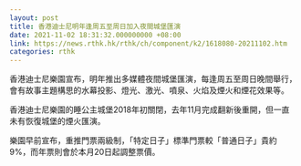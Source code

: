 ```yaml
---
layout: post
title: 香港迪士尼明年逢周五至周日加入夜間城堡匯演
date: 2021-11-02 18:31:32.000000000 +08:00
link: https://news.rthk.hk/rthk/ch/component/k2/1618080-20211102.htm
categories: rthk
---
```


香港迪士尼樂園宣布，明年推出多媒體夜間城堡匯演，每逢周五至周日晚間舉行，會有故事主題構思的水幕投影、燈光、激光、噴泉、火焰及煙火和煙花效果等。

香港迪士尼樂園的睡公主城堡2018年初關閉，去年11月完成翻新後重開，但一直未有恢復城堡的煙火匯演。

樂園早前宣布，重推門票兩級制，「特定日子」標準門票較「普通日子」貴約9%，而年票則會於本月20日起調整票價。
